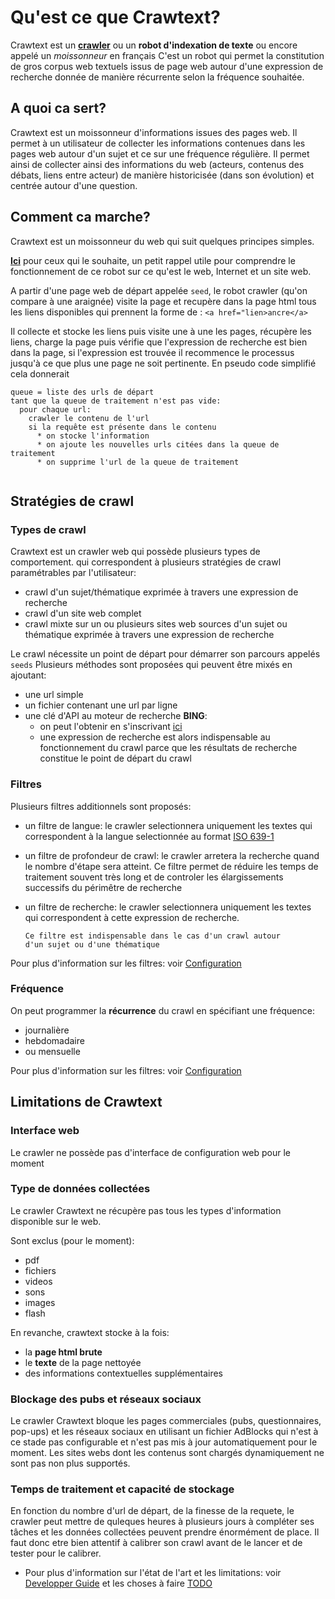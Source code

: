 # Qu'est ce que Crawtext?

Crawtext est un [**crawler**](https://fr.wikipedia.org/wiki/Robot_d'indexation) 
ou un **robot d'indexation de texte** 
ou encore appelé un *moissonneur* en français
C'est un robot qui permet la constitution de gros corpus web textuels
issus de page web
autour d'une expression de recherche donnée 
de manière récurrente selon la fréquence souhaitée.

## A quoi ca sert?

Crawtext est un moissonneur d'informations issues des pages web. Il permet à un utilisateur de collecter les informations contenues dans les pages web autour d'un sujet et ce sur une fréquence régulière. Il permet ainsi de collecter ainsi des informations du web (acteurs, contenus des débats, liens entre acteur) de manière historicisée (dans son évolution) et centrée autour d'une question.

## Comment ca marche?
Crawtext est un moissonneur du web qui suit quelques principes simples. 

**[Ici](http://c24b.github.io/numi/cours1.html)** pour ceux qui le souhaite, un petit rappel utile pour comprendre le fonctionnement de ce robot sur ce qu'est le web, Internet et un site web. 

A partir d'une page web de départ appelée ```seed```, 
le robot crawler (qu'on compare à une araignée) visite la page et recupère dans la page html tous les liens disponibles qui prennent la forme de :
```<a href="lien>ancre</a>```

Il collecte et stocke les liens puis visite une à une les pages, récupère les liens, charge la page puis vérifie que l'expression de recherche est bien dans la page, si l'expression est trouvée il recommence le processus jusqu'à ce que plus une page ne soit  pertinente.
En pseudo code simplifié cela donnerait

```
queue = liste des urls de départ
tant que la queue de traitement n'est pas vide:
  pour chaque url:
    crawler le contenu de l'url
    si la requête est présente dans le contenu
      * on stocke l'information 
      * on ajoute les nouvelles urls citées dans la queue de traitement
      * on supprime l'url de la queue de traitement
    

```
## Stratégies de crawl
### Types de crawl
Crawtext est un crawler web qui possède plusieurs types de comportement. 
qui correspondent à plusieurs stratégies de crawl paramétrables par l'utilisateur:
* crawl d'un sujet/thématique exprimée à travers une expression de recherche
* crawl d'un site web complet
* crawl mixte sur un ou plusieurs sites web sources d'un sujet ou thématique 
exprimée à travers une expression de recherche

Le crawl nécessite un point de départ pour démarrer son parcours appelés ```seeds```
Plusieurs méthodes sont proposées qui peuvent être mixés en ajoutant:
* une url simple
* un fichier contenant une url par ligne
* une clé d'API au moteur de recherche **BING**: 
    * on peut l'obtenir en s'inscrivant [ici](https://datamarket.azure.com/dataset/5BA839F1-12CE-4CCE-BF57-A49D98D29A44)
    * une expression de recherche est alors indispensable au fonctionnement du crawl parce que les résultats de recherche constitue le point de départ du crawl
        
### Filtres
Plusieurs filtres additionnels sont proposés:

* un filtre de langue: le crawler selectionnera uniquement les textes qui correspondent à la langue selectionnée au format [ISO 639-1](https://fr.wikipedia.org/wiki/Liste_des_codes_ISO_639-1)

* un filtre de profondeur de crawl: le crawler arretera la recherche quand le nombre d'étape sera atteint.
      Ce filtre permet de réduire 
      les temps de traitement souvent très long
      et de controler les élargissements successifs 
      du périmêtre de recherche
* un filtre de recherche: 
le crawler selectionnera uniquement les textes qui correspondent à cette expression de recherche.
    
      Ce filtre est indispensable dans le cas d'un crawl autour 
      d'un sujet ou d'une thématique

Pour plus d'information sur les filtres: voir [Configuration](configuration.md)

### Fréquence
On peut programmer la **récurrence** du crawl en spécifiant une fréquence:
 * journalière
 * hebdomadaire 
 * ou mensuelle

Pour plus d'information sur les filtres: voir [Configuration](configuration.md)

## Limitations de Crawtext

### Interface web
Le crawler ne possède pas d'interface de configuration web pour le moment

### Type de données collectées
Le crawler Crawtext ne récupère pas tous les types d'information disponible sur le web. 

Sont exclus (pour le moment): 
* pdf
* fichiers
* videos
* sons 
* images
* flash 

En revanche, crawtext stocke à la fois:
* la **page html brute** 
* le **texte** de la page nettoyée
* des informations contextuelles supplémentaires

### Blockage des pubs et réseaux sociaux
Le crawler Crawtext bloque les pages commerciales (pubs, questionnaires, pop-ups) et les réseaux sociaux en utilisant un fichier AdBlocks qui n'est à ce stade pas configurable et n'est pas mis à jour automatiquement pour le moment.
Les sites webs dont les contenus sont chargés dynamiquement ne sont pas non plus supportés.

### Temps de traitement et capacité de stockage

En fonction du nombre d'url de départ, de la finesse de la requete, le crawler peut mettre de quleques heures à plusieurs jours à compléter ses tâches et les données collectées peuvent prendre énormément de place.
Il faut donc etre bien attentif à calibrer son crawl avant de le lancer et de tester pour le calibrer.

* Pour plus d'information sur l'état de l'art et les limitations: voir [Developper Guide](developper_guide.md)
et les choses à faire [TODO](todo.md)
